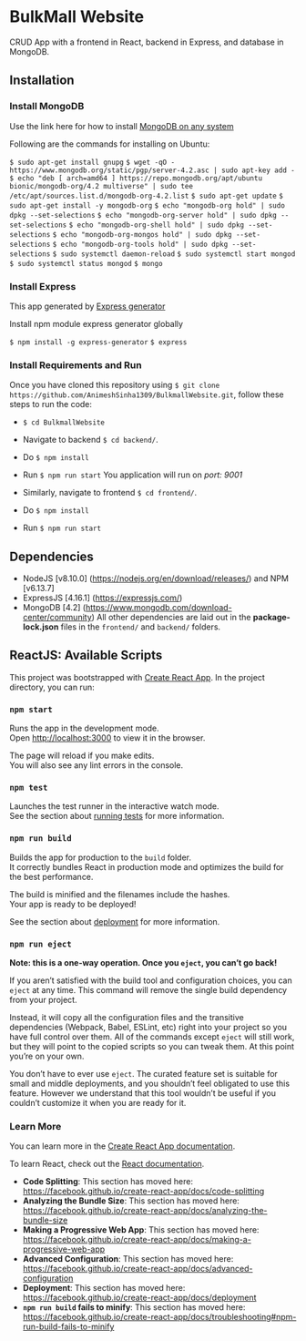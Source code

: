 # BulkMall Website

CRUD App with a frontend in React, backend in Express, and database in MongoDB.

## Installation


### Install MongoDB

Use the link here for how to install [MongoDB on any system](https://docs.mongodb.com/manual/administration/install-community/)

Following are the commands for installing on Ubuntu:

`$ sudo apt-get install gnupg`
`$ wget -qO - https://www.mongodb.org/static/pgp/server-4.2.asc | sudo apt-key add -`
`$ echo "deb [ arch=amd64 ] https://repo.mongodb.org/apt/ubuntu bionic/mongodb-org/4.2 multiverse" | sudo tee /etc/apt/sources.list.d/mongodb-org-4.2.list`
`$ sudo apt-get update`
`$ sudo apt-get install -y mongodb-org`
`$ echo "mongodb-org hold" | sudo dpkg --set-selections`
`$ echo "mongodb-org-server hold" | sudo dpkg --set-selections`
`$ echo "mongodb-org-shell hold" | sudo dpkg --set-selections`
`$ echo "mongodb-org-mongos hold" | sudo dpkg --set-selections`
`$ echo "mongodb-org-tools hold" | sudo dpkg --set-selections`
`$ sudo systemctl daemon-reload`
`$ sudo systemctl start mongod`
`$ sudo systemctl status mongod`
`$ mongo`

### Install Express

This app generated by [Express generator](https://expressjs.com/en/starter/generator.html)

Install npm module express generator globally

`$ npm install -g express-generator`
`$ express`

### Install Requirements and Run

Once you have cloned this repository using `$ git clone https://github.com/AnimeshSinha1309/BulkmallWebsite.git`, follow these steps to run the code:
* `$ cd BulkmallWebsite`

* Navigate to backend `$ cd backend/`.
* Do `$ npm install`
* Run `$ npm run start`
You application will run on *port: 9001*
* Similarly, navigate to frontend `$ cd frontend/`.
* Do `$ npm install`
* Run `$ npm run start`

## Dependencies

- NodeJS [v8.10.0] (https://nodejs.org/en/download/releases/) and NPM [v6.13.7]
- ExpressJS [4.16.1] (https://expressjs.com/)
- MongoDB [4.2] (https://www.mongodb.com/download-center/community)
All other dependencies are laid out in the **package-lock.json** files in the `frontend/` and `backend/` folders.


## ReactJS: Available Scripts

This project was bootstrapped with [Create React App](https://github.com/facebook/create-react-app).
In the project directory, you can run:

### `npm start`

Runs the app in the development mode.<br />
Open [http://localhost:3000](http://localhost:3000) to view it in the browser.

The page will reload if you make edits.<br />
You will also see any lint errors in the console.

### `npm test`

Launches the test runner in the interactive watch mode.<br />
See the section about [running tests](https://facebook.github.io/create-react-app/docs/running-tests) for more information.

### `npm run build`

Builds the app for production to the `build` folder.<br />
It correctly bundles React in production mode and optimizes the build for the best performance.

The build is minified and the filenames include the hashes.<br />
Your app is ready to be deployed!

See the section about [deployment](https://facebook.github.io/create-react-app/docs/deployment) for more information.

### `npm run eject`

**Note: this is a one-way operation. Once you `eject`, you can’t go back!**

If you aren’t satisfied with the build tool and configuration choices, you can `eject` at any time. This command will remove the single build dependency from your project.

Instead, it will copy all the configuration files and the transitive dependencies (Webpack, Babel, ESLint, etc) right into your project so you have full control over them. All of the commands except `eject` will still work, but they will point to the copied scripts so you can tweak them. At this point you’re on your own.

You don’t have to ever use `eject`. The curated feature set is suitable for small and middle deployments, and you shouldn’t feel obligated to use this feature. However we understand that this tool wouldn’t be useful if you couldn’t customize it when you are ready for it.

### Learn More

You can learn more in the [Create React App documentation](https://facebook.github.io/create-react-app/docs/getting-started).

To learn React, check out the [React documentation](https://reactjs.org/).

* **Code Splitting**: This section has moved here: https://facebook.github.io/create-react-app/docs/code-splitting
* **Analyzing the Bundle Size**: This section has moved here: https://facebook.github.io/create-react-app/docs/analyzing-the-bundle-size
* **Making a Progressive Web App**: This section has moved here: https://facebook.github.io/create-react-app/docs/making-a-progressive-web-app
* **Advanced Configuration**: This section has moved here: https://facebook.github.io/create-react-app/docs/advanced-configuration
* **Deployment**: This section has moved here: https://facebook.github.io/create-react-app/docs/deployment
* **`npm run build` fails to minify**: This section has moved here: https://facebook.github.io/create-react-app/docs/troubleshooting#npm-run-build-fails-to-minify
